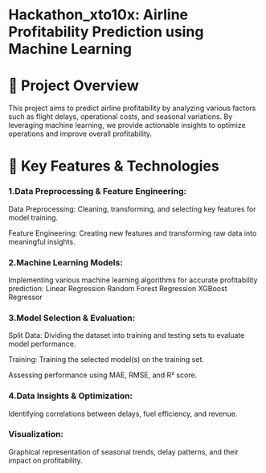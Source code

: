 # Hackathon_xto10x: Airline Profitability Prediction using Machine Learning

# 📌 Project Overview
This project aims to predict airline profitability by analyzing various factors such as flight delays, operational costs, and seasonal variations. By leveraging machine learning, we provide actionable insights to optimize operations and improve overall profitability.

# 🚀 Key Features & Technologies

### 1.Data Preprocessing & Feature Engineering:
Data Preprocessing: Cleaning, transforming, and selecting key features for model training.

Feature Engineering: Creating new features and transforming raw data into meaningful insights.


### 2.Machine Learning Models:
Implementing various machine learning algorithms for accurate profitability prediction:
 Linear Regression
 Random Forest Regression
 XGBoost Regressor 

### 3.Model Selection & Evaluation:
Split Data: Dividing the dataset into training and testing sets to evaluate model performance.

Training: Training the selected model(s) on the training set.

Assessing performance using MAE, RMSE, and R² score.

### 4.Data Insights & Optimization: 
Identifying correlations between delays, fuel efficiency, and revenue.

### Visualization: 
Graphical representation of seasonal trends, delay patterns, and their impact on profitability.
